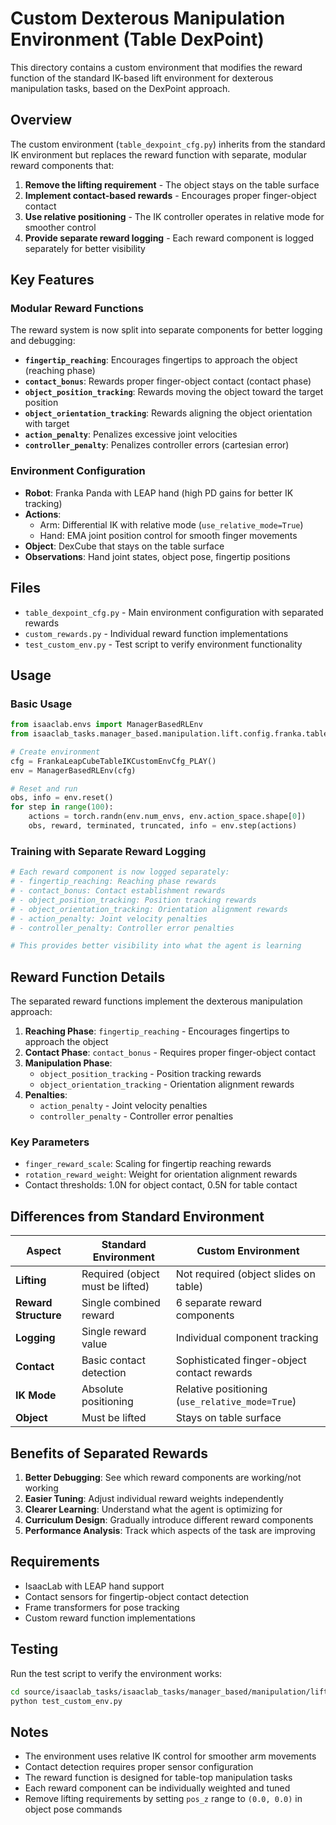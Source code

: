 # Custom Dexterous Manipulation Environment (Table DexPoint)

This directory contains a custom environment that modifies the reward function of the standard IK-based lift environment for dexterous manipulation tasks, based on the DexPoint approach.

## Overview

The custom environment (`table_dexpoint_cfg.py`) inherits from the standard IK environment but replaces the reward function with separate, modular reward components that:

1. **Remove the lifting requirement** - The object stays on the table surface
2. **Implement contact-based rewards** - Encourages proper finger-object contact
3. **Use relative positioning** - The IK controller operates in relative mode for smoother control
4. **Provide separate reward logging** - Each reward component is logged separately for better visibility

## Key Features

### Modular Reward Functions
The reward system is now split into separate components for better logging and debugging:

- **`fingertip_reaching`**: Encourages fingertips to approach the object (reaching phase)
- **`contact_bonus`**: Rewards proper finger-object contact (contact phase)
- **`object_position_tracking`**: Rewards moving the object toward the target position
- **`object_orientation_tracking`**: Rewards aligning the object orientation with target
- **`action_penalty`**: Penalizes excessive joint velocities
- **`controller_penalty`**: Penalizes controller errors (cartesian error)

### Environment Configuration
- **Robot**: Franka Panda with LEAP hand (high PD gains for better IK tracking)
- **Actions**: 
  - Arm: Differential IK with relative mode (`use_relative_mode=True`)
  - Hand: EMA joint position control for smooth finger movements
- **Object**: DexCube that stays on the table surface
- **Observations**: Hand joint states, object pose, fingertip positions

## Files

- `table_dexpoint_cfg.py` - Main environment configuration with separated rewards
- `custom_rewards.py` - Individual reward function implementations
- `test_custom_env.py` - Test script to verify environment functionality

## Usage

### Basic Usage
```python
from isaaclab.envs import ManagerBasedRLEnv
from isaaclab_tasks.manager_based.manipulation.lift.config.franka.table_dexpoint_cfg import FrankaLeapCubeTableIKCustomEnvCfg_PLAY

# Create environment
cfg = FrankaLeapCubeTableIKCustomEnvCfg_PLAY()
env = ManagerBasedRLEnv(cfg)

# Reset and run
obs, info = env.reset()
for step in range(100):
    actions = torch.randn(env.num_envs, env.action_space.shape[0])
    obs, reward, terminated, truncated, info = env.step(actions)
```

### Training with Separate Reward Logging
```python
# Each reward component is now logged separately:
# - fingertip_reaching: Reaching phase rewards
# - contact_bonus: Contact establishment rewards  
# - object_position_tracking: Position tracking rewards
# - object_orientation_tracking: Orientation alignment rewards
# - action_penalty: Joint velocity penalties
# - controller_penalty: Controller error penalties

# This provides better visibility into what the agent is learning
```

## Reward Function Details

The separated reward functions implement the dexterous manipulation approach:

1. **Reaching Phase**: `fingertip_reaching` - Encourages fingertips to approach the object
2. **Contact Phase**: `contact_bonus` - Requires proper finger-object contact
3. **Manipulation Phase**: 
   - `object_position_tracking` - Position tracking rewards
   - `object_orientation_tracking` - Orientation alignment rewards
4. **Penalties**: 
   - `action_penalty` - Joint velocity penalties
   - `controller_penalty` - Controller error penalties

### Key Parameters
- `finger_reward_scale`: Scaling for fingertip reaching rewards
- `rotation_reward_weight`: Weight for orientation alignment rewards
- Contact thresholds: 1.0N for object contact, 0.5N for table contact

## Differences from Standard Environment

| Aspect | Standard Environment | Custom Environment |
|--------|---------------------|-------------------|
| **Lifting** | Required (object must be lifted) | Not required (object slides on table) |
| **Reward Structure** | Single combined reward | 6 separate reward components |
| **Logging** | Single reward value | Individual component tracking |
| **Contact** | Basic contact detection | Sophisticated finger-object contact rewards |
| **IK Mode** | Absolute positioning | Relative positioning (`use_relative_mode=True`) |
| **Object** | Must be lifted | Stays on table surface |

## Benefits of Separated Rewards

1. **Better Debugging**: See which reward components are working/not working
2. **Easier Tuning**: Adjust individual reward weights independently
3. **Clearer Learning**: Understand what the agent is optimizing for
4. **Curriculum Design**: Gradually introduce different reward components
5. **Performance Analysis**: Track which aspects of the task are improving

## Requirements

- IsaacLab with LEAP hand support
- Contact sensors for fingertip-object contact detection
- Frame transformers for pose tracking
- Custom reward function implementations

## Testing

Run the test script to verify the environment works:
```bash
cd source/isaaclab_tasks/isaaclab_tasks/manager_based/manipulation/lift
python test_custom_env.py
```

## Notes

- The environment uses relative IK control for smoother arm movements
- Contact detection requires proper sensor configuration
- The reward function is designed for table-top manipulation tasks
- Each reward component can be individually weighted and tuned
- Remove lifting requirements by setting `pos_z` range to `(0.0, 0.0)` in object pose commands 